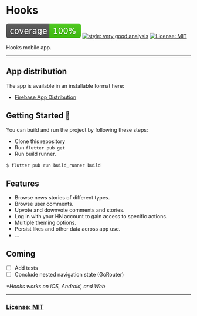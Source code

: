 # Hooks

![coverage][coverage_badge]
[![style: very good analysis][very_good_analysis_badge]][very_good_analysis_link]
[![License: MIT][license_badge]][license_link]


Hooks mobile app.

---

## App distribution

The app is available in an installable format here:

- [Firebase App Distribution][app_distribution_link]

## Getting Started 🚀

You can build and run the project by following these steps:

* Clone this repository
* Run ``flutter pub get``
* Run build runner.

```sh
$ flutter pub run build_runner build
```

## Features

- Browse news stories of different types.
- Browse user comments.
- Upvote and downvote comments and stories.
- Log in with your HN account to gain access to specific actions.
- Multiple theming options.
- Persist likes and other data across app use.
- ...

## Coming

- [ ] Add tests
- [ ] Conclude nested navigation state (GoRouter)

_\*Hooks works on iOS, Android, and Web_

---

### [License: MIT](LICENSE.md)

[coverage_badge]: coverage_badge.svg
[license_badge]: https://img.shields.io/badge/license-MIT-blue.svg
[license_link]: https://opensource.org/licenses/MIT
[app_distribution_link]: https://appdistribution.firebase.dev/i/e95f0b66f5ed3d35
[very_good_analysis_badge]: https://img.shields.io/badge/style-very_good_analysis-B22C89.svg
[very_good_analysis_link]: https://pub.dev/packages/very_good_analysis
